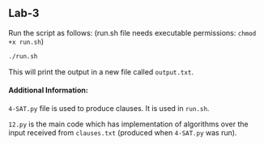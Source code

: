 ## Lab-3

Run the script as follows: (run.sh file needs executable permissions: `chmod +x run.sh`)

```bash
./run.sh
```

This will print the output in a new file called `output.txt`.

#### Additional Information:

`4-SAT.py` file is used to produce clauses. It is used in `run.sh`.

`12.py` is the main code which has implementation of algorithms over the input received from `clauses.txt` (produced when `4-SAT.py` was run).
